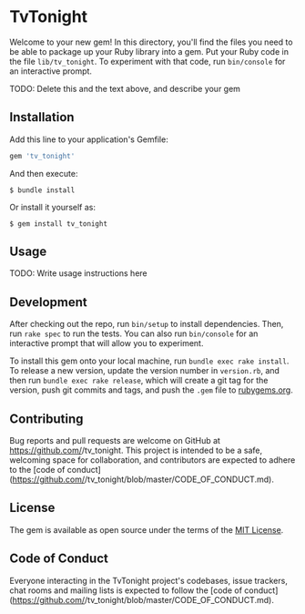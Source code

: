 # TvTonight

Welcome to your new gem! In this directory, you'll find the files you need to be able to package up your Ruby library into a gem. Put your Ruby code in the file `lib/tv_tonight`. To experiment with that code, run `bin/console` for an interactive prompt.

TODO: Delete this and the text above, and describe your gem

## Installation

Add this line to your application's Gemfile:

```ruby
gem 'tv_tonight'
```

And then execute:

    $ bundle install

Or install it yourself as:

    $ gem install tv_tonight

## Usage

TODO: Write usage instructions here

## Development

After checking out the repo, run `bin/setup` to install dependencies. Then, run `rake spec` to run the tests. You can also run `bin/console` for an interactive prompt that will allow you to experiment.

To install this gem onto your local machine, run `bundle exec rake install`. To release a new version, update the version number in `version.rb`, and then run `bundle exec rake release`, which will create a git tag for the version, push git commits and tags, and push the `.gem` file to [rubygems.org](https://rubygems.org).

## Contributing

Bug reports and pull requests are welcome on GitHub at https://github.com/<github username>/tv_tonight. This project is intended to be a safe, welcoming space for collaboration, and contributors are expected to adhere to the [code of conduct](https://github.com/<github username>/tv_tonight/blob/master/CODE_OF_CONDUCT.md).


## License

The gem is available as open source under the terms of the [MIT License](https://opensource.org/licenses/MIT).

## Code of Conduct

Everyone interacting in the TvTonight project's codebases, issue trackers, chat rooms and mailing lists is expected to follow the [code of conduct](https://github.com/<github username>/tv_tonight/blob/master/CODE_OF_CONDUCT.md).
